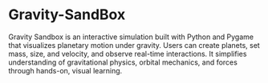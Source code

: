 # Gravity-SandBox
Gravity Sandbox is an interactive simulation built with Python and Pygame that visualizes planetary motion under gravity. Users can create planets, set mass, size, and velocity, and observe real-time interactions. It simplifies understanding of gravitational physics, orbital mechanics, and forces through hands-on, visual learning.
